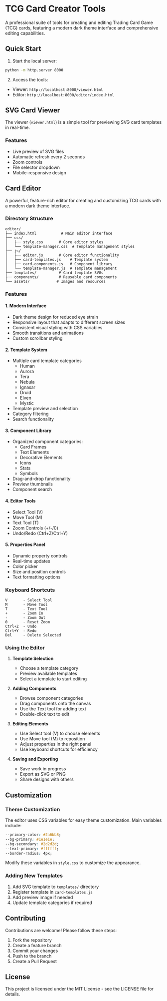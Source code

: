 # TCG Card Creator Tools

A professional suite of tools for creating and editing Trading Card Game (TCG) cards, featuring a modern dark theme interface and comprehensive editing capabilities.

## Quick Start

1. Start the local server:
```bash
python -m http.server 8000
```

2. Access the tools:
- Viewer: `http://localhost:8000/viewer.html`
- Editor: `http://localhost:8000/editor/index.html`

## SVG Card Viewer

The viewer (`viewer.html`) is a simple tool for previewing SVG card templates in real-time.

### Features
- Live preview of SVG files
- Automatic refresh every 2 seconds
- Zoom controls
- File selector dropdown
- Mobile-responsive design

## Card Editor

A powerful, feature-rich editor for creating and customizing TCG cards with a modern dark theme interface.

### Directory Structure
```
editor/
├── index.html           # Main editor interface
├── css/
│   ├── style.css       # Core editor styles
│   └── template-manager.css  # Template management styles
├── js/
│   ├── editor.js       # Core editor functionality
│   ├── card-templates.js    # Template system
│   ├── card-components.js   # Component library
│   └── template-manager.js  # Template management
├── templates/          # Card template SVGs
├── components/         # Reusable card components
└── assets/            # Images and resources
```

### Features

#### 1. Modern Interface
- Dark theme design for reduced eye strain
- Responsive layout that adapts to different screen sizes
- Consistent visual styling with CSS variables
- Smooth transitions and animations
- Custom scrollbar styling

#### 2. Template System
- Multiple card template categories
  - Human
  - Aurora
  - Tera
  - Nebula
  - Ignasar
  - Druid
  - Elven
  - Mystic
- Template preview and selection
- Category filtering
- Search functionality

#### 3. Component Library
- Organized component categories:
  - Card Frames
  - Text Elements
  - Decorative Elements
  - Icons
  - Stats
  - Symbols
- Drag-and-drop functionality
- Preview thumbnails
- Component search

#### 4. Editor Tools
- Select Tool (V)
- Move Tool (M)
- Text Tool (T)
- Zoom Controls (+/-/0)
- Undo/Redo (Ctrl+Z/Ctrl+Y)

#### 5. Properties Panel
- Dynamic property controls
- Real-time updates
- Color picker
- Size and position controls
- Text formatting options

### Keyboard Shortcuts
```
V       - Select Tool
M       - Move Tool
T       - Text Tool
+       - Zoom In
-       - Zoom Out
0       - Reset Zoom
Ctrl+Z  - Undo
Ctrl+Y  - Redo
Del     - Delete Selected
```

### Using the Editor

1. **Template Selection**
   - Choose a template category
   - Preview available templates
   - Select a template to start editing

2. **Adding Components**
   - Browse component categories
   - Drag components onto the canvas
   - Use the Text tool for adding text
   - Double-click text to edit

3. **Editing Elements**
   - Use Select tool (V) to choose elements
   - Use Move tool (M) to reposition
   - Adjust properties in the right panel
   - Use keyboard shortcuts for efficiency

4. **Saving and Exporting**
   - Save work in progress
   - Export as SVG or PNG
   - Share designs with others

## Customization

### Theme Customization
The editor uses CSS variables for easy theme customization. Main variables include:

```css
--primary-color: #2a6bb8;
--bg-primary: #1e1e1e;
--bg-secondary: #2d2d2d;
--text-primary: #ffffff;
--border-radius: 4px;
```

Modify these variables in `style.css` to customize the appearance.

### Adding New Templates
1. Add SVG template to `templates/` directory
2. Register template in `card-templates.js`
3. Add preview image if needed
4. Update template categories if required

## Contributing

Contributions are welcome! Please follow these steps:
1. Fork the repository
2. Create a feature branch
3. Commit your changes
4. Push to the branch
5. Create a Pull Request

## License

This project is licensed under the MIT License - see the LICENSE file for details.
